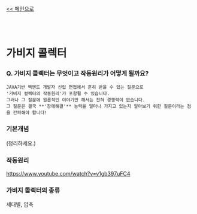 [<< 메인으로](https://github.com/AtomicLiquors/Java_Wiki_Chb)

&nbsp;  
&nbsp;  

# 가비지 콜렉터

### Q. 가비지 콜렉터는 무엇이고 작동원리가 어떻게 될까요?  

```
JAVA기반 백엔드 개발자 신입 면접에서 흔히 받을 수 있는 질문으로   
'가비지 컬렉터의 작동원리'가 포함될 수 있습니다.   
그러나 그 질문에 원론적인 이야기만 해서는 전혀 경쟁력이 없습니다.   
그 질문은 결국 **'장애해결'** 능력을 얼마나 가지고 있는지 알아보기 위한 질문이라는 점을 간파해야 합니다!
```

### 기본개념
(정리하세요.)

### 작동원리


https://www.youtube.com/watch?v=v1gb397uFC4


### 가비지 콜렉터의 종류
세대별, 압축 

